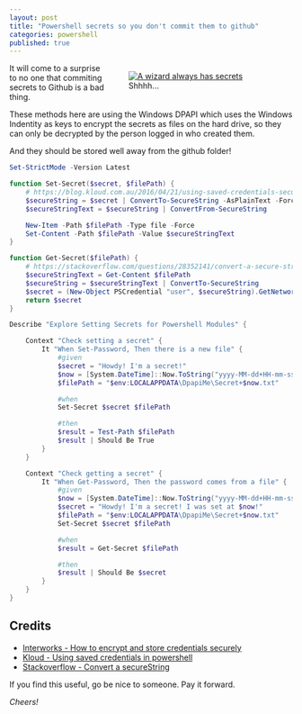```yaml
---
layout: post
title: "Powershell secrets so you don't commit them to github"
categories: powershell 
published: true
---
```

<figure style="float:right; margin-left:3em; width:50%;">
    <a href="http://zacharytotah.com/2016/09/pop-culture-tony-stark/gandalf-secrets-meme/">
        <img src="https://github.com/FinnAngelo/FinnAngelo.github.io/raw/master/_posts/images/Gandalf-Secrets-Meme.jpg" alt="A wizard always has secrets" />
    </a>
    <figcaption>Shhhh...</figcaption>
</figure>

It will come to a surprise to no one that commiting secrets to Github is a bad thing.

These methods here are using the Windows DPAPI which uses the Windows Indentity as keys to encrypt the secrets as files on the hard drive, so they can only be decrypted by the person logged in who created them.

And they should be stored well away from the github folder! 

```powershell
Set-StrictMode -Version Latest

function Set-Secret($secret, $filePath) {
    # https://blog.kloud.com.au/2016/04/21/using-saved-credentials-securely-in-powershell-scripts/
    $secureString = $secret | ConvertTo-SecureString -AsPlainText -Force 
    $secureStringText = $secureString | ConvertFrom-SecureString

    New-Item -Path $filePath -Type file -Force
    Set-Content -Path $filePath -Value $secureStringText
}

function Get-Secret($filePath) {  
    # https://stackoverflow.com/questions/28352141/convert-a-secure-string-to-plain-text
    $secureStringText = Get-Content $filePath
    $secureString = $secureStringText | ConvertTo-SecureString
    $secret = (New-Object PSCredential "user", $secureString).GetNetworkCredential().Password
    return $secret
}

Describe "Explore Setting Secrets for Powershell Modules" {

    Context "Check setting a secret" {
        It "When Set-Password, Then there is a new file" {
            #given
            $secret = "Howdy! I'm a secret!"
            $now = [System.DateTime]::Now.ToString("yyyy-MM-dd+HH-mm-ss-ffff")
            $filePath = "$env:LOCALAPPDATA\DpapiMe\Secret+$now.txt"

            #when
            Set-Secret $secret $filePath

            #then
            $result = Test-Path $filePath
            $result | Should Be True
        }
    }

    Context "Check getting a secret" {
        It "When Get-Password, Then the password comes from a file" {
            #given
            $now = [System.DateTime]::Now.ToString("yyyy-MM-dd+HH-mm-ss-ffff")        
            $secret = "Howdy! I'm a secret! I was set at $now!"
            $filePath = "$env:LOCALAPPDATA\DpapiMe\Secret+$now.txt"
            Set-Secret $secret $filePath

            #when
            $result = Get-Secret $filePath

            #then
            $result | Should Be $secret
        }
    }
}

```

## Credits ##

+ [Interworks - How to encrypt and store credentials securely](https://interworks.com/blog/trhymer/2013/07/08/powershell-how-encrypt-and-store-credentials-securely-use-automation-scripts/)
+ [Kloud - Using saved credentials in powershell](https://blog.kloud.com.au/2016/04/21/using-saved-credentials-securely-in-powershell-scripts/)
+ [Stackoverflow - Convert a secureString](https://stackoverflow.com/questions/28352141/convert-a-secure-string-to-plain-text)

If you find this useful, go be nice to someone. Pay it forward.

_Cheers!_
